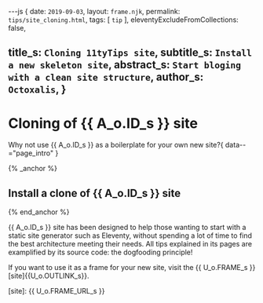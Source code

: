---js
{
  date:      `2019-09-03`,
  layout:    `frame.njk`,
  permalink: `tips/site_cloning.html`,
  tags:      [ `tip` ],
  eleventyExcludeFromCollections: false,

  title_s:     `Cloning 11tyTips site`,
  subtitle_s:  `Install a new skeleton site`,
  abstract_s:  `Start bloging with a clean site structure`,
  author_s:    `Octoxalis`,
}
---
[comment]: # (======== Post ========)
# Cloning of {{ A_o.ID_s }} site

Why not use {{ A_o.ID_s }} as a boilerplate for your own new site?{ data--="page_intro" }

{% _anchor %}
## Install a clone of {{ A_o.ID_s }} site
{% end_anchor %}


{{ A_o.ID_s }} site has been designed to help those wanting to start with a static site generator such as Eleventy, without spending a lot of time to find the best architecture meeting their needs. All tips explained in its pages are examplified by its source code: the dogfooding principle!

If you want to use it as a frame for your new site, visit the {{ U_o.FRAME_s }} [site]{{U_o.OUTLINK_s}}.

[comment]: # (======== Links ========)

[site]: {{ U_o.FRAME_URL_s }}
